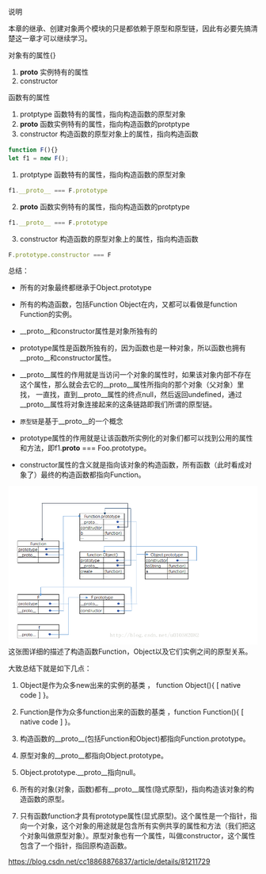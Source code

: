 说明

本章的继承、创建对象两个模块的只是都依赖于原型和原型链，因此有必要先搞清楚这一章才可以继续学习。


对象有的属性{}
1.  __proto__ 实例特有的属性
2. constructor

函数有的属性
1. protptype 函数特有的属性，指向构造函数的原型对象
2. __proto__  函数实例特有的属性，指向构造函数的protptype
3. constructor 构造函数的原型对象上的属性，指向构造函数

```javascript
function F(){}
let f1 = new F();
```
1. protptype 函数特有的属性，指向构造函数的原型对象
```javascript
f1.__proto__ === F.prototype
```
2.  __proto__  函数实例特有的属性，指向构造函数的protptype
```javascript
f1.__proto__ === F.prototype
```

3. constructor 构造函数的原型对象上的属性，指向构造函数
```javascript
F.prototype.constructor === F
```
总结：

- 所有的对象最终都继承于Object.prototype

- 所有的构造函数，包括Function Object在内，又都可以看做是function Function的实例。

- __proto__和constructor属性是对象所独有的

- prototype属性是函数所独有的，因为函数也是一种对象，所以函数也拥有__proto__和constructor属性。

- __proto__属性的作用就是当访问一个对象的属性时，如果该对象内部不存在这个属性，那么就会去它的__proto__属性所指向的那个对象（父对象）里找，
一直找，直到__proto__属性的终点null，然后返回undefined，通过__proto__属性将对象连接起来的这条链路即我们所谓的原型链。

- `原型链`是基于__proto__的一个概念

- prototype属性的作用就是让该函数所实例化的对象们都可以找到公用的属性和方法，即f1.__proto__ === Foo.prototype。

- constructor属性的含义就是指向该对象的构造函数，所有函数（此时看成对象了）最终的构造函数都指向Function。

![构造函数实例的原型链](https://github.com/samsonCao/sam_blog/blob/master/Image/prototype_link.png)
这张图详细的描述了构造函数Function，Object以及它们实例之间的原型关系。

大致总结下就是如下几点：

1. Object是作为众多new出来的实例的基类 ， function Object(){ [ native code ] }。

2. Function是作为众多function出来的函数的基类 ，function Function(){ [ native code ] }。

3. 构造函数的__proto__(包括Function和Object)都指向Function.prototype。

4. 原型对象的__proto__都指向Object.prototype。

5. Object.prototype.__proto__指向null。

6. 所有的对象(对象，函数)都有__proto__属性(隐式原型)，指向构造该对象的构造函数的原型。

7. 只有函数function才具有prototype属性(显式原型)。这个属性是一个指针，指向一个对象，这个对象的用途就是包含所有实例共享的属性和方法（我们把这个对象叫做原型对象）。原型对象也有一个属性，叫做constructor，这个属性包含了一个指针，指回原构造函数。


https://blog.csdn.net/cc18868876837/article/details/81211729
